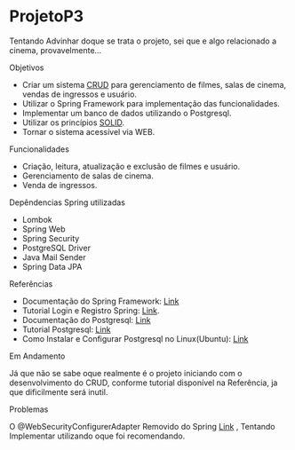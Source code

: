   # ProjetoP3

Tentando Advinhar doque se trata o projeto, sei que e algo relacionado a cinema, provavelmente...

Objetivos

   - Criar um sistema [CRUD](https://coodesh.com/blog/dicionario/o-que-e-crud/) para gerenciamento de filmes, salas de cinema, 
     vendas de ingressos e usuário.
   - Utilizar o Spring Framework para implementação das funcionalidades.
   - Implementar um banco de dados utilizando o Postgresql.
   - Utilizar os princípios [SOLID](https://medium.com/desenvolvendo-com-paixao/o-que-%C3%A9-solid-o-guia-completo-para-voc%C3%AA-entender-os-5-princ%C3%ADpios-da-poo-2b937b3fc530).
   - Tornar o sistema acessível via WEB.

Funcionalidades

   - Criação, leitura, atualização e exclusão de filmes e usuário.
   - Gerenciamento de salas de cinema.
   - Venda de ingressos.

Depêndencias Spring utilizadas

   - Lombok
   - Spring Web
   - Spring Security
   - PostgreSQL Driver
   - Java Mail Sender
   - Spring Data JPA

Referências

   
   - Documentação do Spring Framework: [Link](https://docs.spring.io/spring-framework/docs/current/reference/html/) <br />
   - Tutorial Login e Registro Spring: [Link](https://www.youtube.com/watch?v=QwQuro7ekvc&ab_channel=Amigoscode).<br />
   - Documentação do Postgresql: [Link](https://www.postgresql.org/docs/) <br />
   - Tutorial Postgresql: [Link](https://www.youtube.com/watch?v=XQ_6G0iCyMQ&list=PLwvrYc43l1MxAEOI_KwGe8l42uJxMoKeS&ab_channel=Amigoscode)
   - Como Instalar e Configurar Postgresql no Linux(Ubuntu): [Link](https://www.cherryservers.com/blog/how-to-install-and-setup-postgresql-server-on-ubuntu-20-04)

    
Em Andamento

   Já que não se sabe oque realmente é o projeto iniciando com o desenvolvimento do CRUD, conforme tutorial         disponível na Referência, ja que dificilmente será inutil.
   
Problemas
  
  O @WebSecurityConfigurerAdapter Removido do Spring [Link](https://www.baeldung.com/spring-deprecated-websecurityconfigureradapter) , Tentando Implementar utilizando oque foi recomendando.
  
